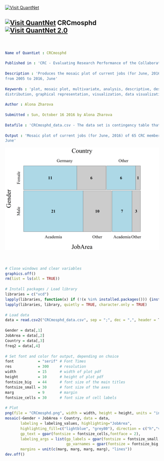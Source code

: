 ﻿
[<img src="https://github.com/QuantLet/Styleguide-and-Validation-procedure/blob/master/pictures/banner.png" alt="Visit QuantNet">](http://quantlet.de/index.php?p=info)

## [<img src="https://github.com/QuantLet/Styleguide-and-Validation-procedure/blob/master/pictures/qloqo.png" alt="Visit QuantNet">](http://quantlet.de/) **CRCmosphd** [<img src="https://github.com/QuantLet/Styleguide-and-Validation-procedure/blob/master/pictures/QN2.png" width="60" alt="Visit QuantNet 2.0">](http://quantlet.de/d3/ia)


```yaml


Name of QuantLet : CRCmosphd

Published in : 'CRC - Evaluating Research Performance of the Collaborative Research Center 649'

Description : 'Produces the mosaic plot of current jobs (for June, 2016) of CRC members who defended their PhD 
from 2005 to 2016, June'

Keywords : 'plot, mosaic plot, multivariate, analysis, descriptive, descriptive-methods, 
distribution, graphical representation, visualization, data visualization'

Author : Alona Zharova

Submitted : Sun, October 16 2016 by Alona Zharova

Datafile : 'CRCmosphd_data.csv - The data set is contingency table that displays the multivariate frequency distribution of the variables: gender (male/female), JobArea (Academia/Other), Country (Germany/Other) and the corresponding frequency'

Output : 'Mosaic plot of current jobs (for June, 2016) of 65 CRC members who defended their PhD from 2005 to 2016, 
June'


```

![Picture1](CRCmosphd.png)


```r


# Close windows and clear variables
graphics.off()
rm(list = ls(all = TRUE))

# Install packages / Load library
libraries = c("vcd")
lapply(libraries, function(x) if (!(x %in% installed.packages())) {install.packages(x)})
lapply(libraries, library, quietly = TRUE, character.only = TRUE)

# Load data
data = read.csv2("CRCmosphd_data.csv", sep = ";", dec = ",", header = T, stringsAsFactors = FALSE)

Gender = data[,1]
JobArea = data[,2]
Country = data[,3]
freq2 = data[,4]

# Set font and color for output, depending on choice
font           = "serif" # Font Times
res            = 300     # resolution
width          = 15      # width of plot pdf
height         = 10      # height of plot pdf
fontsize_big   = 44      # font size of the main titles
fontsize_small = 30      # font size of the axes
marg           = 9       # margin
fontsize_cells = 30      # font size of cell labels

# Plot
png(file = "CRCmosphd.png", width = width, height = height, units = "in", res = res, family = font)
mosaic(~Gender + JobArea + Country, data = data,  
       labeling = labeling_values, highlighting="JobArea", 
       highlighting_fill=c("lightblue", "grey80"), direction = c("h","v", "v"),
       gp_text = gpar(fontsize = fontsize_cells,fontface = 2), 
       labeling_args = list(gp_labels = gpar(fontsize = fontsize_small, fontface = 1, fontfamily = font), 
                            gp_varnames = gpar(fontsize = fontsize_big, fontface = 1, fontfamily = font)),
       margins = unit(c(marg, marg, marg, marg), "lines"))
dev.off() 



```
